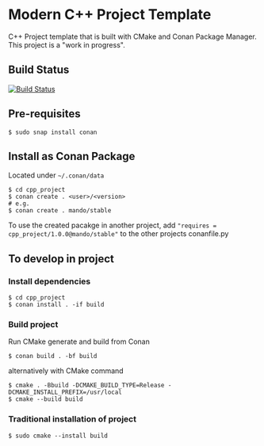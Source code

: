 # Modern C++ Project Template
C++ Project template that is built with CMake and Conan Package Manager. This project is a "work in progress".

## Build Status
[![Build Status](https://app.travis-ci.com/Portfence/cpp_project.svg?branch=main)](https://app.travis-ci.com/Portfence/cpp_project)


## Pre-requisites

```
$ sudo snap install conan
```

## Install as Conan Package
Located under ```~/.conan/data```
```
$ cd cpp_project
$ conan create . <user>/<version>
# e.g.
$ conan create . mando/stable
```
To use the created pacakge in another project, add ```"requires = cpp_project/1.0.0@mando/stable"``` to the other projects conanfile.py

## To develop in project

### Install dependencies
```
$ cd cpp_project
$ conan install . -if build
```
### Build project
Run CMake generate and build from Conan

```
$ conan build . -bf build
```

alternatively with CMake command

```
$ cmake . -Bbuild -DCMAKE_BUILD_TYPE=Release -DCMAKE_INSTALL_PREFIX=/usr/local
$ cmake --build build
```

### Traditional installation of project 

```
$ sudo cmake --install build
```
